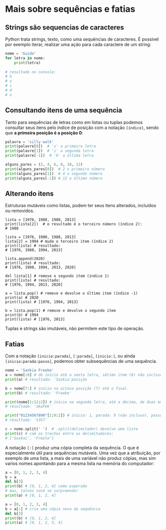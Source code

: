 # Mais sobre sequências e fatias

## Strings são sequencias de caracteres

Python trata strings, texto, como uma sequências de caracteres. É possível por exemplo iterar, realizar uma ação para cada caractere de um string:

```python
nome = 'Guido'
for letra in nome:
    print(letra)
    
# resultado no console:
# G 
# u
# i
# d
# o
```

## Consultando itens de uma sequência

Tanto para sequências de letras como em listas ou tuplas podemos consultar seus itens pelo índice de posição com a notação `[índice]`, sendo que **a primeira posição é a posição 0**:

```python
palavra = 'silly walk'
print(palavre[0])  # 's' a primeira letra
print(palavre[1])  # 'i' a segunda letra
print(palavre[-1])  # 'k' a última letra

alguns_pares = (2, 4, 6, 8, 10, 12)
print(alguns_pares[0])  # 2 o primeiro número
print(alguns_pares[1])  # 4 o segundo número
print(alguns_pares[-1]) # 12 o último número
```
## Alterando itens

Estruturas mutáveis como listas, podem ter seus itens alterados, incluídos ou removidos.

```
lista = [1976, 1980, 1988, 2013]
print(lista[2])  # o resultado é o terceiro número (índice 2):
# 1988

lista = [1976, 1980, 1988, 2013]
lista[2] = 1994 # muda o terceiro item (índice 2)
print(lista) # resultado:
# [1976, 1980, 1994, 2013]

lista.append(2020)
print(lista) # resultado:
# [1976, 1980, 1994, 2013, 2020]

del lista[1] # remove o segundo item (índice 1)
print(lista) # resultado:
# [1976, 1994, 2013, 2020]

a = lista.pop() # remove e devolve o último item (índice -1)
print(a) # 2020
print(lista) # [1976, 1994, 2013]

b = lista.pop(1) # remove e devolve o segundo item
print(b) # 1994
print(lista) # [1976, 2013]
```

Tuplas e strings são imutáveis, não permitem este tipo de operação.

## Fatias

Com a notação `[inicio:parada]`, `[:parada]`, `[inicio:]`, ou ainda `[inicio:parada:passo]`, podemos obter subsequências de uma sequência.

```python
nome = 'Saskia Freeke'
a = nome[:6] # do início até a sexta letra, sétimo item (6) não incluso.
print(a) # resultado: 'Saskia'posição

b = nome[7:] # início na oitava posição (7) até o final.
print(b) # resultado: 'Freeke' 

print(nome[1:12:2]) # início na segunda letra, até a décima, de duas em duas.
# resultado: 'akaFek'

print("01234567890"[1:9:2]) # início: 1, parada: 9 (não incluso), passo: 2
# resultado: '1357'

c = nome.split(' ')  # .split(delimitador) devolve uma lista 
print(c) # com os trechos entre os delimitadores:
# ['Saskai', 'Freele']
```

A notação `[:]` produz uma cópia completa da sequência. O que é especialmente útil para sequências mutáveis. Uma vez que a atribuição, por exemplo de uma lista, a mais de uma variável não produz cópias, mas sim varios nomes apontando para a mesma lista na memória do computador:

```python
a = [0, 1, 2, 3, 4]
b = a
del b[3]
print(b) # [0, 1, 2, 4] como esperado
# mas, talvez você se surpreenda!
print(a) # [0, 1, 2, 4]

a = [0, 1, 2, 3, 4]
b = a[:] # cria uma cópia nova da sequência
del b[3]
print(b) # [0, 1, 2, 4]
print(a) # [0, 1, 2, 3, 4]
```



